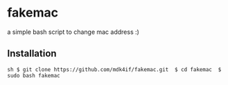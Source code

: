 # fakemac
a simple bash script to change mac address :)

## Installation
`
sh
$ git clone https://github.com/mdk4if/fakemac.git 
$ cd fakemac 
$ sudo bash fakemac
`
